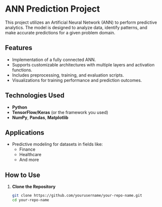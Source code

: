 # ANN Prediction Project  

This project utilizes an Artificial Neural Network (ANN) to perform predictive analytics. The model is designed to analyze data, identify patterns, and make accurate predictions for a given problem domain.  

## Features  
- Implementation of a fully connected ANN.  
- Supports customizable architectures with multiple layers and activation functions.  
- Includes preprocessing, training, and evaluation scripts.  
- Visualizations for training performance and prediction outcomes.  

## Technologies Used  
- **Python**  
- **TensorFlow/Keras** (or the framework you used)  
- **NumPy**, **Pandas**, **Matplotlib**  

## Applications  
- Predictive modeling for datasets in fields like:  
  - Finance  
  - Healthcare  
  - And more  

## How to Use  
1. **Clone the Repository**  
   ```bash
   git clone https://github.com/yourusername/your-repo-name.git  
   cd your-repo-name  
